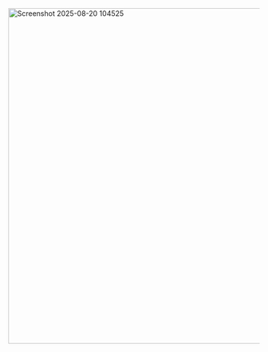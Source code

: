 <img width="580" height="674" alt="Screenshot 2025-08-20 104525" src="https://github.com/user-attachments/assets/4250f00e-a146-49b1-8312-f23e883870da" />
